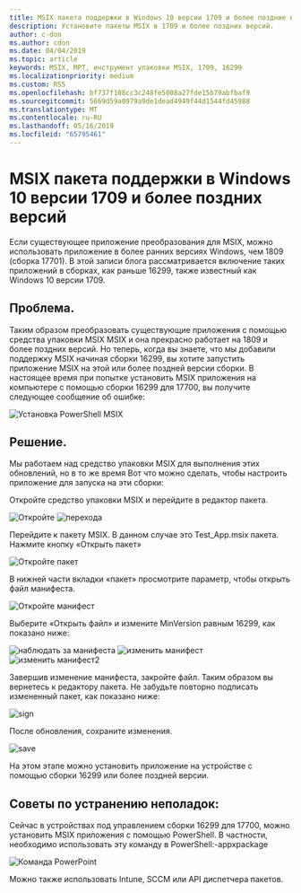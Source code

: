 ```yaml
---
title: MSIX пакета поддержки в Windows 10 версии 1709 и более поздние версии
description: Установите пакеты MSIX в 1709 и более поздних версий.
author: c-don
ms.author: cdon
ms.date: 04/04/2019
ms.topic: article
keywords: MSIX, MPT, инструмент упаковки MSIX, 1709, 16299
ms.localizationpriority: medium
ms.custom: RS5
ms.openlocfilehash: bf737f108cc3c248fe5008a27fde15b79abfbaf9
ms.sourcegitcommit: 5669d59a0979a9de1dead4949f44d1544fd45988
ms.translationtype: MT
ms.contentlocale: ru-RU
ms.lasthandoff: 05/16/2019
ms.locfileid: "65795461"
---
```

# <a name="msix-package-support-on-windows-10-1709-and-later"></a>MSIX пакета поддержки в Windows 10 версии 1709 и более поздних версий

Если существующее приложение преобразования для MSIX, можно использовать приложение в более ранних версиях Windows, чем 1809 (сборка 17701). В этой записи блога рассматривается включение таких приложений в сборках, как раньше 16299, также известный как Windows 10 версии 1709. 
 
 
## <a name="problem"></a>Проблема.
Таким образом преобразовать существующие приложения с помощью средства упаковки MSIX MSIX и она прекрасно работает на 1809 и более поздних версий. Но теперь, когда вы знаете, что мы добавили поддержку MSIX начиная сборки 16299, вы хотите запустить приложение MSIX на этой или более поздней версии сборки. В настоящее время при попытке установить MSIX приложения на компьютере с помощью сборки 16299 для 17700, вы получите следующее сообщение об ошибке: 

![Установка PowerShell MSIX](images/mpt_blog_0.jpg)

## <a name="solution"></a>Решение.
Мы работаем над средство упаковки MSIX для выполнения этих обновлений, но в то же время Вот что можно сделать, чтобы настроить приложение для запуска на эти сборки:
 
Откройте средство упаковки MSIX и перейдите в редактор пакета.

![Откройте](images/mpt_blog_1.jpg) 
![перехода](images/mpt_blog_2.jpg)


Перейдите к пакету MSIX. В данном случае это Test_App.msix пакета. Нажмите кнопку «Открыть пакет»

![Откройте пакет](images/mpt_blog_3.jpg)

В нижней части вкладки «пакет» просмотрите параметр, чтобы открыть файл манифеста. 

![Откройте манифест](images/mpt_blog_4.jpg)

Выберите «Открыть файл» и измените MinVersion равным 16299, как показано ниже:

![наблюдать за манифеста](images/mpt_blog_5.jpg)
![изменить манифест](images/mpt_blog_6.jpg)
![изменить манифест2](images/mpt_blog_7.jpg)

Завершив изменение манифеста, закройте файл. Таким образом вы вернетесь к редактору пакета.
Не забудьте повторно подписать измененный пакет, как показано ниже:

![sign](images/mpt_blog_9.jpg)

После обновления, сохраните изменения.

![save](images/mpt_blog_10.jpg)

На этом этапе можно установить приложение на устройстве с помощью сборки 16299 или более поздней версии.
 


 
## <a name="troubleshooting-tips"></a>Советы по устранению неполадок:
Сейчас в устройствах под управлением сборки 16299 для 17700, можно установить MSIX приложения с помощью PowerShell. В частности, необходимо использовать эту команду в PowerShell:-appxpackage <path to MSIX package>

![Команда PowerPoint](images/mpt_blog_11.jpg)

Можно также использовать Intune, SCCM или API диспетчера пакетов.



